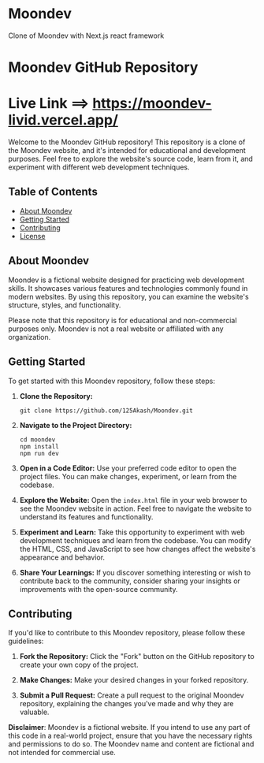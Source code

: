 # Moondev
Clone of  Moondev with Next.js  react framework
# Moondev GitHub Repository
# Live Link ==> https://moondev-livid.vercel.app/

Welcome to the Moondev GitHub repository! This repository is a clone of the Moondev website, and it's intended for educational and development purposes. Feel free to explore the website's source code, learn from it, and experiment with different web development techniques.

## Table of Contents

- [About Moondev](#about-moondev)
- [Getting Started](#getting-started)
- [Contributing](#contributing)
- [License](#license)

## About Moondev

Moondev is a fictional website designed for practicing web development skills. It showcases various features and technologies commonly found in modern websites. By using this repository, you can examine the website's structure, styles, and functionality. 

Please note that this repository is for educational and non-commercial purposes only. Moondev is not a real website or affiliated with any organization.

## Getting Started

To get started with this Moondev repository, follow these steps:

1. **Clone the Repository:** 
   ```
   git clone https://github.com/125Akash/Moondev.git
   ```

2. **Navigate to the Project Directory:**
   ```
   cd moondev
   npm install
   npm run dev
   ```

3. **Open in a Code Editor:**
   Use your preferred code editor to open the project files. You can make changes, experiment, or learn from the codebase.

4. **Explore the Website:**
   Open the `index.html` file in your web browser to see the Moondev website in action. Feel free to navigate the website to understand its features and functionality.

5. **Experiment and Learn:**
   Take this opportunity to experiment with web development techniques and learn from the codebase. You can modify the HTML, CSS, and JavaScript to see how changes affect the website's appearance and behavior.

6. **Share Your Learnings:**
   If you discover something interesting or wish to contribute back to the community, consider sharing your insights or improvements with the open-source community.

## Contributing

If you'd like to contribute to this Moondev repository, please follow these guidelines:

1. **Fork the Repository:**
   Click the "Fork" button on the GitHub repository to create your own copy of the project.

2. **Make Changes:**
   Make your desired changes in your forked repository.

3. **Submit a Pull Request:**
   Create a pull request to the original Moondev repository, explaining the changes you've made and why they are valuable.





**Disclaimer**: Moondev is a fictional website. If you intend to use any part of this code in a real-world project, ensure that you have the necessary rights and permissions to do so. The Moondev name and content are fictional and not intended for commercial use.
